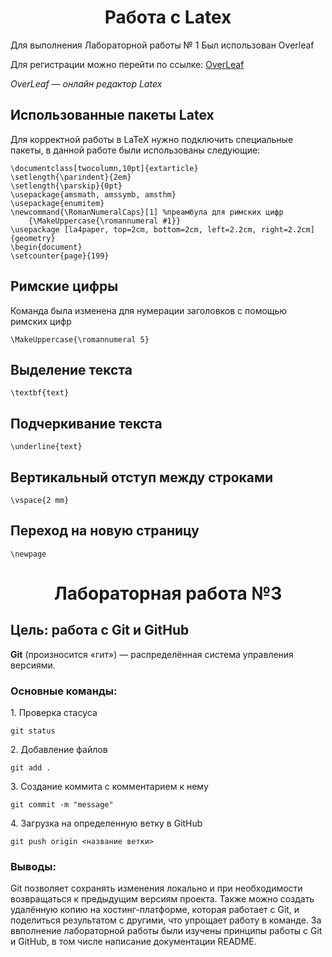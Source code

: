<h1 align="center"> Работа с Latex</h1>

Для выполнения Лабораторной работы № 1
Был использован Overleaf

Для регистрации можно перейти по ссылке:
<a href="https://www.overleaf.com/">OverLeaf</a>

*OverLeaf — онлайн редактор Latex* 

## Использованные пакеты Latex

Для корректной работы в LaTeX нужно подключить специальные пакеты, в данной работе были использованы следующие:

```
\documentclass[twocolumn,10pt]{extarticle}
\setlength{\parindent}{2em}
\setlength{\parskip}{0pt}
\usepackage{amsmath, amssymb, amsthm}
\usepackage{enumitem}
\newcommand{\RomanNumeralCaps}[1] %преамбула для римских цифр
    {\MakeUppercase{\romannumeral #1}}
\usepackage [la4paper, top=2cm, bottom=2cm, left=2.2cm, right=2.2cm]
{geometry}
\begin{document}
\setcounter{page}{199}

```
## Римские цифры
Команда была изменена для нумерации заголовков с помощью римских цифр

```
\MakeUppercase{\romannumeral 5}
```
## Выделение текста

```
\textbf{text}
```

## Подчеркивание текста

```
\underline{text}
```

## Вертикальный отступ между строками 

```
\vspace{2 mm}
```

## Переход на новую страницу
```
\newpage
```

<h1 align="center"> Лабораторная работа №3 </h1>

## Цель: работа с Git и GitHub

 <p><b>Git</b> (произносится «гит») — распределённая система управления версиями.</p>

 ### Основные команды:

<p>1. Проверка стасуса</p>

 ```
 git status
 ```
<p>2. Добавление файлов</p>

```
git add .
```
<p>3. Создание коммита с комментарием к нему</p>

```
git commit -m "message"
```
<p>4. Загрузка на определенную ветку в GitHub</p>

```
git push origin <название ветки>
```

### Выводы: 
 
Git позволяет сохранять изменения локально и при необходимости возвращаться к предыдущим версиям проекта. Также можно создать удалённую копию на хостинг-платформе, которая работает с Git, и поделиться результатом с другими, что упрощает работу в команде. За ввполнение лабораторной работы были изучены принципы работы с Git и GitHub, в том числе написание документации README.
